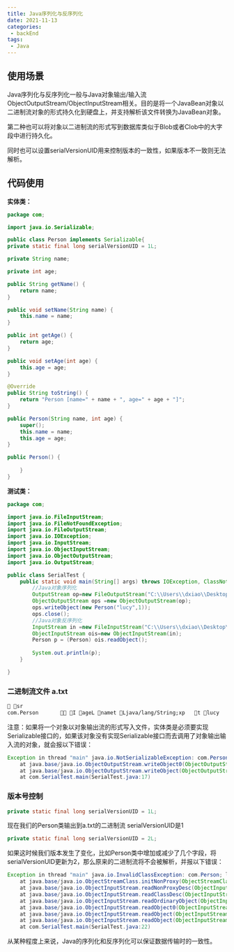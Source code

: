 ```yaml
---
title: Java序列化与反序列化
date: 2021-11-13
categories:
 - backEnd
tags:
 - Java
---
```


## 使用场景

Java序列化与反序列化一般与Java对象输出/输入流 ObjectOutputStream/ObjectInputStream相关。目的是将一个JavaBean对象以二进制流对象的形式持久化到硬盘上，并支持解析该文件转换为JavaBean对象。

第二种也可以将对象以二进制流的形式写到数据库类似于Blob或者Clob中的大字段中进行持久化。

同时也可以设置serialVersionUID用来控制版本的一致性，如果版本不一致则无法解析。

## 代码使用

**实体类：**	

```java
package com;

import java.io.Serializable;

public class Person implements Serializable{
private static final long serialVersionUID = 1L;

private String name;

private int age;

public String getName() {
	return name;
}

public void setName(String name) {
	this.name = name;
}

public int getAge() {
	return age;
}

public void setAge(int age) {
	this.age = age;
}

@Override
public String toString() {
	return "Person [name=" + name + ", age=" + age + "]";
}

public Person(String name, int age) {
	super();
	this.name = name;
	this.age = age;
}

public Person() {
	
	}
}
```

**测试类：**

```java
package com;

import java.io.FileInputStream;
import java.io.FileNotFoundException;
import java.io.FileOutputStream;
import java.io.IOException;
import java.io.InputStream;
import java.io.ObjectInputStream;
import java.io.ObjectOutputStream;
import java.io.OutputStream;

public class SerialTest {
	public static void main(String[] args) throws IOException, ClassNotFoundException {
		//Java对象序列化
		OutputStream op=new FileOutputStream("C:\\Users\\dxiao\\Desktop\\a.txt");
		ObjectOutputStream ops =new ObjectOutputStream(op);
		ops.writeObject(new Person("lucy",1));
		ops.close();
		//Java对象反序列化
		InputStream in =new FileInputStream("C:\\Users\\dxiao\\Desktop\\a.txt");
		ObjectInputStream ois=new ObjectInputStream(in);
		Person p = (Person) ois.readObject();
		
		System.out.println(p);
	}

}

```

### 二进制流文件 a.txt

```txt
 sr 
com.Person        I ageL namet Ljava/lang/String;xp   t lucy
```

注意：如果将一个对象以对象输出流的形式写入文件，实体类是必须要实现Serializable接口的，如果该对象没有实现Serializable接口而去调用了对象输出输入流的对象，就会报以下错误：

```java
Exception in thread "main" java.io.NotSerializableException: com.Person
	at java.base/java.io.ObjectOutputStream.writeObject0(ObjectOutputStream.java:1197)
	at java.base/java.io.ObjectOutputStream.writeObject(ObjectOutputStream.java:354)
	at com.SerialTest.main(SerialTest.java:17)
```

### 版本号控制

```java
private static final long serialVersionUID = 1L;
```

现在我们的Person类输出到a.txt的二进制流 serialVersionUID是1

```java
private static final long serialVersionUID = 2L;
```

如果这时候我们版本发生了变化，比如Person类中增加或减少了几个字段，将serialVersionUID更新为2，那么原来的二进制流将不会被解析，并报以下错误：

```java
Exception in thread "main" java.io.InvalidClassException: com.Person; local class incompatible: stream classdesc serialVersionUID = 1, local class serialVersionUID = 2
	at java.base/java.io.ObjectStreamClass.initNonProxy(ObjectStreamClass.java:728)
	at java.base/java.io.ObjectInputStream.readNonProxyDesc(ObjectInputStream.java:2060)
	at java.base/java.io.ObjectInputStream.readClassDesc(ObjectInputStream.java:1907)
	at java.base/java.io.ObjectInputStream.readOrdinaryObject(ObjectInputStream.java:2209)
	at java.base/java.io.ObjectInputStream.readObject0(ObjectInputStream.java:1742)
	at java.base/java.io.ObjectInputStream.readObject(ObjectInputStream.java:514)
	at java.base/java.io.ObjectInputStream.readObject(ObjectInputStream.java:472)
	at com.SerialTest.main(SerialTest.java:22)
```

从某种程度上来说，Java的序列化和反序列化可以保证数据传输时的一致性。